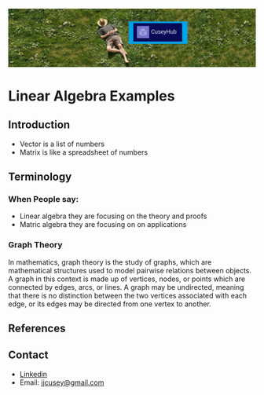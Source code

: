 ![CuseyHub](https://github.com/cusey/ImageForWiki/blob/master/Logos/CuseyHub_Banner_Small.jpg)    
# Linear Algebra Examples  

## Introduction     
* Vector is a list of numbers
* Matrix is like a spreadsheet of numbers
  
## Terminology  
### When People say:
* Linear algebra they are focusing on the theory and proofs
* Matric algebra they are focusing on on applications

### Graph Theory  
In mathematics, graph theory is the study of graphs, which are mathematical structures used to model pairwise relations between objects. A graph in this context is made up of vertices, nodes, or points which are connected by edges, arcs, or lines. A graph may be undirected, meaning that there is no distinction between the two vertices associated with each edge, or its edges may be directed from one vertex to another.

## References      

## Contact      
* [Linkedin](https://www.linkedin.com/in/john-cusey-06b7184/)    
* Email: jjcusey@gmail.com  